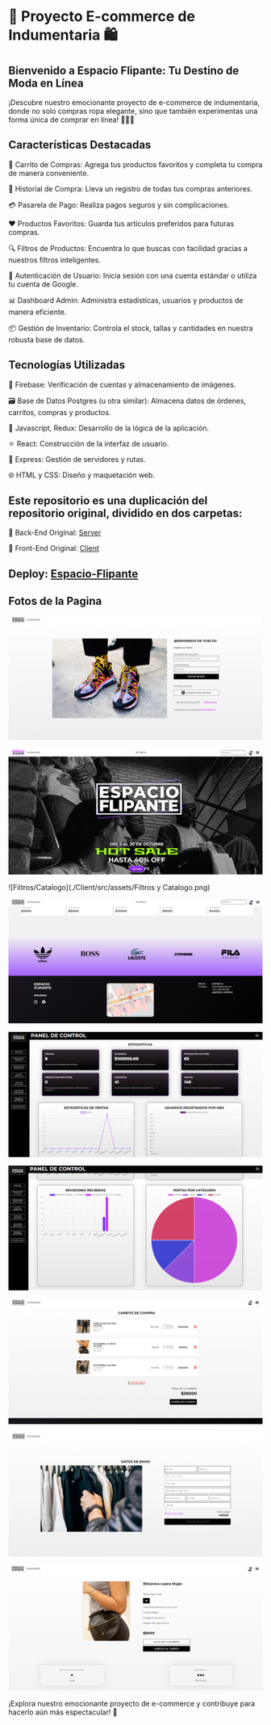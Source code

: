 # 🛒 Proyecto E-commerce de Indumentaria 🛍️

## Bienvenido a Espacio Flipante: Tu Destino de Moda en Línea

¡Descubre nuestro emocionante proyecto de e-commerce de indumentaria, donde no solo compras ropa elegante, sino que también experimentas una forma única de comprar en línea! 👕👚👖

## Características Destacadas

🛒 Carrito de Compras: Agrega tus productos favoritos y completa tu compra de manera conveniente.

📜 Historial de Compra: Lleva un registro de todas tus compras anteriores.

💳 Pasarela de Pago: Realiza pagos seguros y sin complicaciones.

❤️ Productos Favoritos: Guarda tus artículos preferidos para futuras compras.

🔍 Filtros de Productos: Encuentra lo que buscas con facilidad gracias a nuestros filtros inteligentes.

👤 Autenticación de Usuario: Inicia sesión con una cuenta estándar o utiliza tu cuenta de Google.

📊 Dashboard Admin: Administra estadísticas, usuarios y productos de manera eficiente.

📦 Gestión de Inventario: Controla el stock, tallas y cantidades en nuestra robusta base de datos.

## Tecnologías Utilizadas

🏢 Firebase: Verificación de cuentas y almacenamiento de imágenes.

🗃️ Base de Datos Postgres (u otra similar): Almacena datos de órdenes, carritos, compras y productos.

📜 Javascript, Redux: Desarrollo de la lógica de la aplicación.

⚛️ React: Construcción de la interfaz de usuario.

🚀 Express: Gestión de servidores y rutas.

🌐 HTML y CSS: Diseño y maquetación web.

## Este repositorio es una duplicación del repositorio original, dividido en dos carpetas:

📁 Back-End Original: [Server](https://github.com/NiettoVale/PF-ESPACIO-FLIPANTE-BACK)

📁 Front-End Original: [Client](https://github.com/NiettoVale/PF_FRONT_ESPACIO_FLIPANTE)

## Deploy: [Espacio-Flipante](https://espacio-flipante-pf.vercel.app/)

## Fotos de la Pagina

![Login](./Client/src/assets/Login_Foto.png)

![Home](./Client/src/assets/Home.png)

![Filtros/Catalogo](./Client/src/assets/Filtros y Catalogo.png)

![Footer](./Client/src/assets/Footer.png)

![Admin](./Client/src/assets/Admin%201.png)

![Admin](./Client/src/assets/Admin%202.png)

![Carrito](./Client/src/assets/Carrito.png)

![Checkout](./Client/src/assets/Checkout.png)

![Detail](./Client/src/assets/Detail.png)

¡Explora nuestro emocionante proyecto de e-commerce y contribuye para hacerlo aún más espectacular! 🚀
